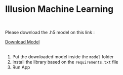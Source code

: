 <h1>Illusion Machine Learning</h1>

<br>

<p>Please download the .h5 model on this link : </p>
<a href="https://drive.google.com/file/d/1vIEucLGnyYfYSeXD9cg_rh3BKUOzLzsH/view?usp=sharing">Download Model</a>

<br>
<br>

<ol>
  <li>Put the downloaded model inside the <code>model</code> folder</li>
  <li>Install the library based on the <code>requirements.txt</code> file</li>
  <li>Run App</li>
</ol>
